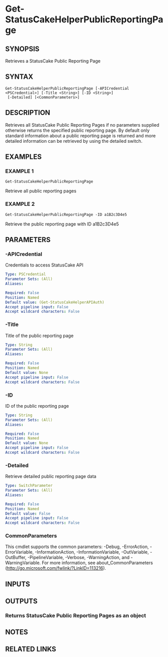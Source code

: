 # Get-StatusCakeHelperPublicReportingPage

## SYNOPSIS
Retrieves a StatusCake Public Reporting Page

## SYNTAX

```
Get-StatusCakeHelperPublicReportingPage [-APICredential <PSCredential>] [-Title <String>] [-ID <String>]
 [-Detailed] [<CommonParameters>]
```

## DESCRIPTION
Retrieves all StatusCake Public Reporting Pages if no parameters supplied otherwise returns the specified public reporting page.
By default only standard information about a public reporting page is returned and more detailed information can be retrieved by using the detailed switch.

## EXAMPLES

### EXAMPLE 1
```
Get-StatusCakeHelperPublicReportingPage
```

Retrieve all public reporting pages

### EXAMPLE 2
```
Get-StatusCakeHelperPublicReportingPage -ID a1B2c3D4e5
```

Retrieve the public reporting page with ID a1B2c3D4e5

## PARAMETERS

### -APICredential
Credentials to access StatusCake API

```yaml
Type: PSCredential
Parameter Sets: (All)
Aliases:

Required: False
Position: Named
Default value: (Get-StatusCakeHelperAPIAuth)
Accept pipeline input: False
Accept wildcard characters: False
```

### -Title
Title of the public reporting page

```yaml
Type: String
Parameter Sets: (All)
Aliases:

Required: False
Position: Named
Default value: None
Accept pipeline input: False
Accept wildcard characters: False
```

### -ID
ID of the public reporting page

```yaml
Type: String
Parameter Sets: (All)
Aliases:

Required: False
Position: Named
Default value: None
Accept pipeline input: False
Accept wildcard characters: False
```

### -Detailed
Retrieve detailed public reporting page data

```yaml
Type: SwitchParameter
Parameter Sets: (All)
Aliases:

Required: False
Position: Named
Default value: False
Accept pipeline input: False
Accept wildcard characters: False
```

### CommonParameters
This cmdlet supports the common parameters: -Debug, -ErrorAction, -ErrorVariable, -InformationAction, -InformationVariable, -OutVariable, -OutBuffer, -PipelineVariable, -Verbose, -WarningAction, and -WarningVariable.
For more information, see about_CommonParameters (http://go.microsoft.com/fwlink/?LinkID=113216).

## INPUTS

## OUTPUTS

### Returns StatusCake Public Reporting Pages as an object
## NOTES

## RELATED LINKS
